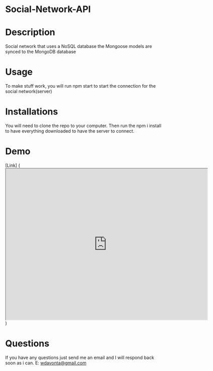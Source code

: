 # Social-Network-API

# Description

Social network that uses a NoSQL database the Mongoose models are synced to the MongoDB database

# Usage 
To make stuff work, you will run npm start to start the connection for the social network(server)

# Installations
You will need to clone the repo to your computer. Then run the npm i install to have everything downloaded to have the server to connect.


# Demo
[Link] ( <iframe src=https://drive.google.com/file/d/1AEHeUlIgnIrwPMhsGf3DG8PRatp3c_lp/view width="640" height="480"></iframe>)

# Questions


If you have any questions just send me an email and I will respond back soon as i can.
E: <a href="mailto:wdavonta@gmail.com">wdavonta@gmail.com</a>
                </address>